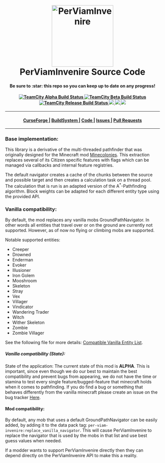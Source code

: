<h1 align="center">
  <a name="logo" href="https://github.com/ldtteam/PerViamInvenire"><img src="https://github.com/ldtteam/PerViamInvenire/raw/version/lastest/logo.png" alt="PerViamInvenire" width="200"></a>
  <br>
  PerViamInvenire Source Code
</h1>
<h4 align="center">Be sure to :star: this repo so you can keep up to date on any progress!</h4>
<div align="center">
  <h4>
    <a href="https://buildsystem.ldtteam.com/buildConfiguration/LetSDevTogether_PerViamInvenire_Alpha_Release?branch=&mode=builds">
        <img alt="TeamCity Alpha Build Status" src="https://img.shields.io/teamcity/build/e/LetSDevTogether_PerViamInvenire_Alpha_Release?label=Alpha&logo=Alpha%20build&server=https%3A%2F%2Fbuildsystem.ldtteam.com&style=plasticr">
    </a>
    <a href="https://buildsystem.ldtteam.com/buildConfiguration/LetSDevTogether_PerViamInvenire_Beta_Release?branch=&mode=builds">
        <img alt="TeamCity Beta Build Status" src="https://img.shields.io/teamcity/build/e/LetSDevTogether_PerViamInvenire_Beta_Release?label=Beta&logo=Beta%20build&server=https%3A%2F%2Fbuildsystem.ldtteam.com&style=plasticr">
    </a>
    <a href="https://buildsystem.ldtteam.com/buildConfiguration/LetSDevTogether_PerViamInvenire_Release_Release?branch=&mode=builds">
        <img alt="TeamCity Release Build Status" src="https://img.shields.io/teamcity/build/e/LetSDevTogether_PerViamInvenire_Release_Release?label=Release&logo=Release%20build&server=https%3A%2F%2Fbuildsystem.ldtteam.com&style=plasticr">
    </a>
    <a href="https://github.com/ldtteam/PerViamInvenire/stargazers">
        <img src="https://img.shields.io/github/stars/ldtteam/PerViamInvenire.svg?style=plasticr"/>
    </a>
    <a href="https://github.com/ldtteam/PerViamInvenire/commits/master">
        <img src="https://img.shields.io/github/last-commit/ldtteam/PerViamInvenire.svg?style=plasticr"/>
    </a>
    <a href="https://github.com/ldtteam/PerViamInvenire/commits/master">
        <img src="https://img.shields.io/github/commit-activity/m/ldtteam/PerViamInvenire.svg?style=plasticr"/>
    </a>
  </h4>
</div>
<hr />
<div align="center"><a name="menu"></a>
  <h4>
    <a href="https://www.curseforge.com/minecraft/mc-mods/perviaminvenire">
      CurseForge
    </a>
    <span> | </span>
    <a href="https://buildsystem.ldtteam.com/project/LetSDevTogether_PerViamInvenire?branch=&mode=builds">
      BuildSystem
    </a>
    <span> | </span>
    <a href="https://github.com/ldtteam/PerViamInvenire/">
      Code
    </a>
    <span> | </span>
    <a href="https://github.com/ldtteam/PerViamInvenire/issues">
      Issues
    </a>
    <span> | </span>
    <a href="https://github.com/ldtteam/PerViamInvenire/pulls">
      Pull Requests
    </a>
  </h4>
</div>
<hr />

### <a name="software"></a>Base implementation:
This library is a derivative of the multi-threaded pathfinder that was originally designed for the Minecraft mod [Minecolonies](https://github.com/ldtteam/minecolonies).
This extraction replaces several of its Citizen specific features with flags which can be managed via callbacks and internal feature registries.

The default navigator creates a cache of the chunks between the source and possible target and then creates a calculation task on a thread pool.
The calculation that is run is an adapted version of the A<sup>*</sup>-Pathfinding algorithm.
Block weights can be adapted for each different entity type using the provided API.

### <a name="software"></a>Vanilla compatibility:
By default, the mod replaces any vanilla mobs GroundPathNavigator.
In other words all entities that travel over or on the ground are currently not supported.
However, as of now no flying or climbing mobs are supported.

Notable supported entities:
- Creeper
- Drowned
- Enderman
- Evoker
- Illusioner
- Iron Golem
- Mooshroom
- Skeleton
- Stray
- Vex
- Villager
- Vindicator
- Wandering Trader
- Witch
- Wither Skeleton
- Zombie
- Zombie Villager

See the following file for more details: [Compatible Vanilla Entity List](https://github.com/ldtteam/PerViamInvenire/blob/version/lastest/src/datagen/generated/per-viam-invenire/wiki/per-viam-invenire/tags/entity_types/replace_vanilla_navigator.md).

##### <a name="software"></a>Vanilla compatibility (State):
State of the application:
The current state of this mod is **ALPHA**.
This is important, since even though we do our best to maintain the best compatibility and prevent bugs from appearing,
we do not have the time or stamina to test every single feature/bugged-feature that minecraft holds when it comes to pathfinding.
If you do find a bug or something that behaves differently from the vanilla minecraft please create an issue on the bug tracker [Here](https://github.com/ldtteam/PerViamInvenire/issues).

#### <a name="software"></a>Mod compatibility:
By default, any mob that uses a default GroundPathNavigator can be easily added, by adding it to the data pack tag: `per-viam-invenire:replace_vanilla_navigator`.
This will cause PerViamInvenire to replace the navigator that is used by the mobs in that list and use best guess values when needed.

If a modder wants to support PerViamInvenire directly then they can depend directly on the PerViamInvenire API to make this a reality.